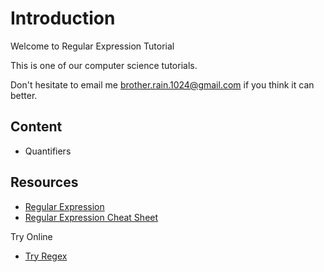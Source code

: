 # Introduction

Welcome to Regular Expression Tutorial 

This is one of our computer science tutorials. 

Don't hesitate to email me [brother.rain.1024@gmail.com](mailto:brother.rain.1024@gmail.com) if you think it can better.

## Content 

* Quantifiers 

## Resources

* [Regular Expression](http://www.regular-expressions.info/)
* [Regular Expression Cheat Sheet](https://www.cheatography.com/davechild/cheat-sheets/regular-expressions/)

Try Online

* [Try Regex](https://regex101.com/)

